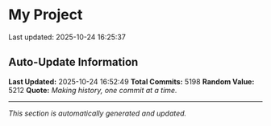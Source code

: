 # My Project


Last updated: 2025-10-24 16:25:37





















































































































































































































































































































































































































































































































































































































































































































































































































































































































































































































































































































































































































































































































































































































































































































































































































































































































































































































































































































































































































































































































































































































































































































































































































































































































































































































































































































































































































































































































































































































































































































































































































































































































































































































































































































































































































































































































































































































































































































































































































































































































































































































































































































































































































































































































































































































































































































































































































































































































































































































































































































































































































































































































































































































































































































































































































































































































































































































## Auto-Update Information

**Last Updated:** 2025-10-24 16:52:49
**Total Commits:** 5198
**Random Value:** 5212
**Quote:** _Making history, one commit at a time._

---
_This section is automatically generated and updated._